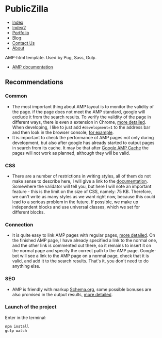 # PublicZilla
- [Index](https://lycanthropystudios.github.io/publiczilla/dist/index.html)
- [Index2](https://lycanthropystudios.github.io/publiczilla/dist/index2.html)
- [Portfolio](https://lycanthropystudios.github.io/publiczilla/dist/portfolio.html)
- [Blog](https://lycanthropystudios.github.io/publiczilla/dist/blog.html)
- [Contact Us](https://lycanthropystudios.github.io/publiczilla/dist/contact.html)
- [About](https://lycanthropystudios.github.io/publiczilla/dist/about.html)

AMP-html template. Used by Pug, Sass, Gulp.

- [AMP documentation](https://amp.dev/)

## Recommendations

### Common

- The most important thing about AMP layout is to monitor the validity of the page. if the page does not meet the AMP standard, google will exclude it from the search results. To verify the validity of the page in different ways, there is even a extension in Chrome, [more detailed](https://amp.dev/documentation/guides-and-tutorials/learn/validation-workflow/validate_amp/). When developing, I like to just add `#development=1` to the address bar and then look in the browser console, [for example](https://alexkazakov.info/layout/carmazon/home-video-infographics.html#development=1).
- It is important to check the performance of AMP pages not only during development, but also after google has already started to output pages in search from its cache. It may be that after [Google AMP Cache](https://developers.google.com/amp/cache/?hl=ru) the pages will not work as planned, although they will be valid.

### CSS

- There are a number of restrictions in writing styles, all of them do not make sense to describe here, I will give a link to the [documentation](https://amp.dev/documentation/guides-and-tutorials/develop/style_and_layout/). Somewhere the validator will tell you, but here I will note an important feature - this is the limit on the size of CSS, namely: 75 KB. Therefore, we can't write as many styles as we want right now, because this could lead to a serious problem in the future. If possible, we make up independent blocks and use universal classes, which we set for different blocks.

### Connection

- It is quite easy to link AMP pages with regular pages, [more detailed](https://amp.dev/documentation/guides-and-tutorials/optimize-and-measure/discovery/?format=websites). On the finished AMP page, I have already specified a link to the normal one, and the other link is commented out there, so it remains to insert it on the normal page and specify the correct path to the AMP page. Google-bot will see a link to the AMP page on a normal page, check that it is valid, and add it to the search results. That's it, you don't need to do anything else.

### SЕО

- AMP is friendly with markup [Schema.org](https://amp.dev/documentation/guides-and-tutorials/optimize-and-measure/discovery#use-schema.org-for-most-search-engines), some possible bonuses are also promised in the output results, [more detailed](https://developers.google.com/search/docs/guides/about-amp).


### Launch of the project

Enter in the terminal:

```
npm install
gulp watch
```
